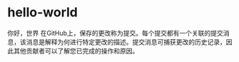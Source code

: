 # hello-world
你好，世界
在GitHub上，保存的更改称为提交。每个提交都有一个关联的提交消息，该消息是解释为何进行特定更改的描述。提交消息可捕获更改的历史记录，因此其他贡献者可以了解您已完成的操作和原因。
